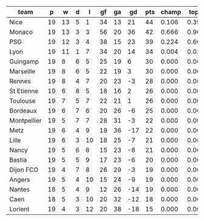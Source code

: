|    team     | p  | w  | d | l  | gf | ga | gd  | pts | champ | top2  | top3  | top4  |  5-7  | bot4  | bot3  | bot2  |
|-------------|----|----|---|----|----|----|-----|-----|-------|-------|-------|-------|-------|-------|-------|-------|
| Nice        | 19 | 13 | 5 |  1 | 34 | 13 |  21 |  44 | 0.106 | 0.393 | 0.855 | 0.970 | 0.030 | 0.000 | 0.000 | 0.000|
| Monaco      | 19 | 13 | 3 |  3 | 56 | 20 |  36 |  42 | 0.666 | 0.902 | 0.989 | 0.999 | 0.001 | 0.000 | 0.000 | 0.000|
| PSG         | 19 | 12 | 3 |  4 | 38 | 15 |  23 |  39 | 0.224 | 0.665 | 0.942 | 0.991 | 0.009 | 0.000 | 0.000 | 0.000|
| Lyon        | 19 | 11 | 1 |  7 | 34 | 20 |  14 |  34 | 0.004 | 0.033 | 0.157 | 0.609 | 0.352 | 0.000 | 0.000 | 0.000|
| Guingamp    | 19 |  8 | 6 |  5 | 25 | 19 |   6 |  30 | 0.000 | 0.004 | 0.032 | 0.195 | 0.606 | 0.002 | 0.001 | 0.000|
| Marseille   | 19 |  8 | 6 |  5 | 22 | 19 |   3 |  30 | 0.000 | 0.003 | 0.018 | 0.135 | 0.573 | 0.002 | 0.001 | 0.000|
| Rennes      | 19 |  8 | 4 |  7 | 20 | 23 |  -3 |  28 | 0.000 | 0.000 | 0.001 | 0.015 | 0.228 | 0.041 | 0.020 | 0.008|
| St Etienne  | 19 |  6 | 8 |  5 | 18 | 16 |   2 |  26 | 0.000 | 0.000 | 0.001 | 0.020 | 0.298 | 0.024 | 0.012 | 0.005|
| Toulouse    | 19 |  7 | 5 |  7 | 22 | 21 |   1 |  26 | 0.000 | 0.000 | 0.004 | 0.054 | 0.448 | 0.011 | 0.006 | 0.002|
| Bordeaux    | 19 |  6 | 7 |  6 | 20 | 26 |  -6 |  25 | 0.000 | 0.000 | 0.000 | 0.004 | 0.113 | 0.112 | 0.067 | 0.032|
| Montpellier | 19 |  5 | 7 |  7 | 28 | 31 |  -3 |  22 | 0.000 | 0.000 | 0.000 | 0.005 | 0.117 | 0.116 | 0.069 | 0.035|
| Metz        | 19 |  6 | 4 |  9 | 19 | 36 | -17 |  22 | 0.000 | 0.000 | 0.000 | 0.000 | 0.020 | 0.416 | 0.310 | 0.193|
| Lille       | 19 |  6 | 3 | 10 | 18 | 25 |  -7 |  21 | 0.000 | 0.000 | 0.000 | 0.000 | 0.032 | 0.288 | 0.194 | 0.107|
| Nancy       | 19 |  5 | 6 |  8 | 15 | 23 |  -8 |  21 | 0.000 | 0.000 | 0.000 | 0.002 | 0.051 | 0.225 | 0.146 | 0.078|
| Bastia      | 19 |  5 | 5 |  9 | 17 | 23 |  -6 |  20 | 0.000 | 0.000 | 0.000 | 0.001 | 0.033 | 0.307 | 0.213 | 0.128|
| Dijon FCO   | 19 |  4 | 7 |  8 | 26 | 29 |  -3 |  19 | 0.000 | 0.000 | 0.000 | 0.001 | 0.035 | 0.325 | 0.229 | 0.131|
| Angers      | 19 |  5 | 4 | 10 | 15 | 24 |  -9 |  19 | 0.000 | 0.000 | 0.000 | 0.000 | 0.025 | 0.351 | 0.250 | 0.151|
| Nantes      | 18 |  5 | 4 |  9 | 12 | 26 | -14 |  19 | 0.000 | 0.000 | 0.000 | 0.000 | 0.017 | 0.438 | 0.329 | 0.216|
| Caen        | 18 |  5 | 3 | 10 | 20 | 32 | -12 |  18 | 0.000 | 0.000 | 0.000 | 0.000 | 0.011 | 0.505 | 0.386 | 0.258|
| Lorient     | 19 |  4 | 3 | 12 | 20 | 38 | -18 |  15 | 0.000 | 0.000 | 0.000 | 0.000 | 0.001 | 0.838 | 0.767 | 0.656|
